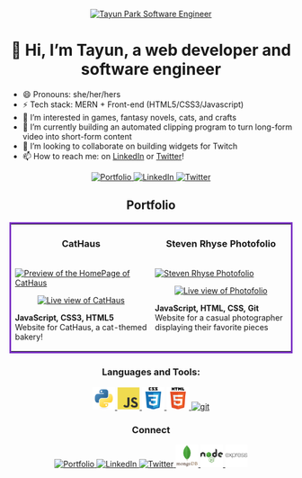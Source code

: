 <p align="center">
  <a target="_blank" href="https://tayunpark.netlify.app/">
  <img height="200" alt="Tayun Park Software Engineer" src="https://github.com/user-attachments/assets/be4860a9-4fcb-41fc-a955-07a538a88331">  
  </a>
</p>
<h1 align="center">👋 Hi, I’m Tayun, a web developer and software engineer </h1>
<ul>
  <li>😄 Pronouns: she/her/hers</li>
  <li>⚡ Tech stack: MERN + Front-end (HTML5/CSS3/Javascript)</li>
  <li>👀 I’m interested in games, fantasy novels, cats, and crafts</li>
  <li>🌱 I’m currently building an automated clipping program to turn long-form video into short-form content</li>
  <li>💞️ I’m looking to collaborate on building widgets for Twitch</li>
  <li>📫 How to reach me: on <a href="https://www.linkedin.com/in/tayun-park/">LinkedIn</a> or <a href="https://x.com/TayunCodes">Twitter</a>!</li>
</ul>


<p align="center"> 
  <a href="https://tayunpark.netlify.app/" target="_blank">
    <img src="https://img.shields.io/badge/Portfolio-rgb(221%2C228%2C183)?style=for-the-badge&logoColor=%23DDE4B7" alt="Portfolio">
  </a>
  <a href="https://www.linkedin.com/in/tayun-park/">
    <img src="https://img.shields.io/badge/LinkedIn-rgb(169%2C133%2C102)?style=for-the-badge&logoColor=%23DDE4B7"  alt="LinkedIn">
  </a>
  <a href="https://twitter.com/TayunCodes" target="_blank">
    <img src="https://img.shields.io/badge/Twitter/X-rgb(221%2C228%2C183)?style=for-the-badge&logoColor=%23DDE4B7" alt="Twitter">
  </a> 
</p>

<h2 align="center">Portfolio</h2>
<table bordercolor="#7b31c4">
  <tr>
    <td width="50%" valign="top">
      <h3 align="center">CatHaus</h3>
        <br/>
        <a target="_blank" href="https://cathaus.netlify.app/">
          <img src="https://github.com/user-attachments/assets/63d6dd47-4797-40f2-baba-e67c357d9943" width="100%" alt="Preview of the HomePage of CatHaus"/>
        </a>
        <br/>
        <p align="center">
          <a href="https://cathaus.netlify.app/" target="_blank">
            <img src="https://img.shields.io/badge/Live-rgb(221%2C228%2C183)?style=for-the-badge&logoColor=%23DDE4B7" alt="Live view of CatHaus"/>
          </a>  
<!--           <a href="https://cathaus.netlify.app/" target="_blank">
            <img src="https://img.shields.io/badge/Github-rgb(169%2C133%2C102)?style=for-the-badge&logoColor=%23DDE4B7"/>
          </a> -->
      </p>
        <p><strong>JavaScript, CSS3, HTML5</strong><br>Website for CatHaus, a cat-themed bakery!</p>
    </td>
    <td width="50%" valign="top">
      <h3 align="center">Steven Rhyse Photofolio</h3>
        <br/>
      <a target="_blank" href="https://stevenrhyse.netlify.app/">
            <img src="https://github.com/user-attachments/assets/1e3bdd23-874c-4760-98be-42337e4ab4d0" width="100%"  alt="Steven Rhyse Photofolio"/>
        </a>
        <p align="center">
          <a href="https://stevenrhyse.netlify.app/" target="_blank">
            <img src="https://img.shields.io/badge/Live-rgb(221%2C228%2C183)?style=for-the-badge&logoColor=%23DDE4B7" alt="Live view of Photofolio"/>
          </a>  
<!--           <a href="https://stevenrhyse.netlify.app/" target="_blank">
            <img src="https://img.shields.io/badge/Github-rgb(169%2C133%2C102)?style=for-the-badge&logoColor=%23DDE4B7"/>
          </a> -->
        </p>
        <p><strong>JavaScript, HTML, CSS, Git</strong><br>Website for a casual photographer displaying their favorite pieces</p>
    </td>
  </tr>
</table>

<h3 align="center">Languages and Tools:</h3>
<p align="center"> 
  <a href="https://www.python.org" target="_blank" rel="noreferrer"> 
    <img src="https://raw.githubusercontent.com/devicons/devicon/master/icons/python/python-original.svg" alt="python" width="40" height="40"/> 
  </a> 
  <a href="https://developer.mozilla.org/en-US/docs/Web/JavaScript" target="_blank" rel="noreferrer"> 
    <img src="https://raw.githubusercontent.com/devicons/devicon/master/icons/javascript/javascript-original.svg" alt="javascript" width="40" height="40"/> 
  </a> 
  <a href="https://www.w3schools.com/css/" target="_blank" rel="noreferrer"> 
    <img src="https://raw.githubusercontent.com/devicons/devicon/master/icons/css3/css3-original-wordmark.svg" alt="css3" width="40" height="40"/> 
  </a> 
  <a href="https://www.w3.org/html/" target="_blank" rel="noreferrer"> 
    <img src="https://raw.githubusercontent.com/devicons/devicon/master/icons/html5/html5-original-wordmark.svg" alt="html5" width="40" height="40"/> 
  </a> 
  <a href="https://git-scm.com/" target="_blank" rel="noreferrer"> 
    <img src="https://www.vectorlogo.zone/logos/git-scm/git-scm-icon.svg" alt="git" width="40" height="40"/> 
  </a> 
</p>

<h3 align="center">Connect</h3>
<p align="center"> 
  <a href="https://tayunpark.netlify.app/" target="_blank">
    <img src="https://img.shields.io/badge/Portfolio-rgb(221%2C228%2C183)?style=for-the-badge&logoColor=%23DDE4B7" alt="Portfolio">
  </a>
  <a href="https://www.linkedin.com/in/tayun-park/">
    <img src="https://img.shields.io/badge/LinkedIn-rgb(169%2C133%2C102)?style=for-the-badge&logoColor=%23DDE4B7"  alt="LinkedIn">
  </a>
  <a href="https://twitter.com/TayunCodes" target="_blank">
    <img src="https://img.shields.io/badge/Twitter/X-rgb(221%2C228%2C183)?style=for-the-badge&logoColor=%23DDE4B7" alt="Twitter" />
  </a>
  <a href="<MongoDB_URL>" target="_blank" rel="noreferrer">
    <img src="https://raw.githubusercontent.com/devicons/devicon/master/icons/mongodb/mongodb-original-wordmark.svg" alt="MongoDB" width="40" height="40"/>
  </a>
  <a href="<Node.js_URL>" target="_blank" rel="noreferrer">
    <img src="https://raw.githubusercontent.com/devicons/devicon/master/icons/nodejs/nodejs-original-wordmark.svg" alt="Node.js" width="40" height="40"/>
  </a>
  <a href="<Express.js_URL>" target="_blank" rel="noreferrer">
    <img src="https://raw.githubusercontent.com/devicons/devicon/master/icons/express/express-original-wordmark.svg" alt="Express.js" width="40" height="40"/>
  </a>
</p>
<!---Tayun-Codes/Tayun-Codes is a ✨ special ✨ repository because its `README.md` (this file) appears on your GitHub profile.
You can click the Preview link to take a look at your changes.--->
